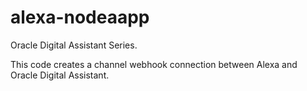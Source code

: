 # alexa-nodeaapp

Oracle Digital Assistant Series.

This code creates a channel webhook connection between Alexa and Oracle Digital Assistant.


